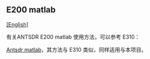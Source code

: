 ## E200 matlab 

[[English]](../../../../device_and_usage_manual/ANTSDR_E_Series_Module/ANTSDR_E200_Reference_Manual/AntsdrE200_matlab.html)

有关ANTSDR E200 matlab 使用方法，可以参考 E310：

[Antsdr matlab](../ANTSDR_E310_Reference_Manual/AntsdrE310_matlab_cn.md)，其方法与 E310 类似，同样适用与本项目。